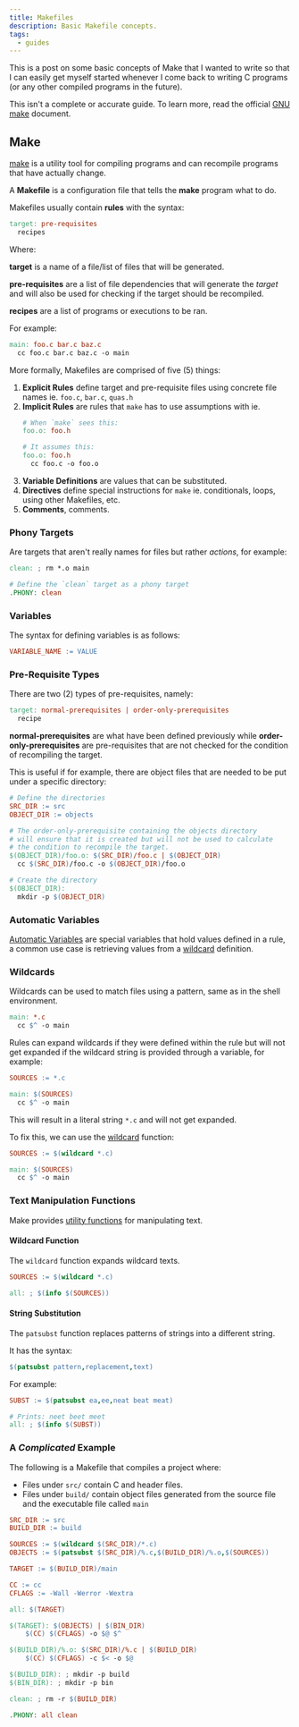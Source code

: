 ```yaml
---
title: Makefiles
description: Basic Makefile concepts.
tags:
  - guides
---
```


This is a post on some basic concepts of Make that I wanted to write 
so that I can easily get myself started whenever I come back to writing 
C programs (or any other compiled programs in the future).

This isn't a complete or accurate guide. To learn more, read the official 
[GNU make](https://www.gnu.org/software/make/manual/html_node/index.html) document.

## Make

[make](https://www.gnu.org/software/make/) is a utility tool for compiling programs and can recompile programs 
that have actually change.

A **Makefile** is a configuration file that tells the **make** program what to do.

Makefiles usually contain **rules** with the syntax:

```makefile
target: pre-requisites
  recipes
```

Where:

**target** is a name of a file/list of files that will be generated.

**pre-requisites** are a list of file dependencies that will generate 
the *target* and will also be used for checking if the target should 
be recompiled.

**recipes** are a list of programs or executions to be ran.

For example:

```makefile
main: foo.c bar.c baz.c
  cc foo.c bar.c baz.c -o main
```

More formally, Makefiles are comprised of five (5) things:

1. **Explicit Rules** define target and pre-requisite files using
   concrete file names ie. `foo.c`, `bar.c`, `quas.h`
2. **Implicit Rules** are rules that `make` has to use assumptions with ie. 
   ```makefile
   # When `make` sees this:
   foo.o: foo.h
   
   # It assumes this:
   foo.o: foo.h
     cc foo.c -o foo.o
   ```
3. **Variable Definitions** are values that can be substituted. 
4. **Directives** define special instructions for `make` ie. conditionals, 
   loops, using other Makefiles, etc.
5. **Comments**, comments.

### Phony Targets

Are targets that aren't really names for files but rather *actions*, for example:

```makefile
clean: ; rm *.o main

# Define the `clean` target as a phony target
.PHONY: clean
```

### Variables

The syntax for defining variables is as follows:

```makefile
VARIABLE_NAME := VALUE
```

### Pre-Requisite Types

There are two (2) types of pre-requisites, namely:

```makefile
target: normal-prerequisites | order-only-prerequisites
  recipe
```

**normal-prerequisites** are what have been defined previously while 
**order-only-prerequisites** are pre-requisites that are not checked 
for the condition of recompiling the target.

This is useful if for example, there are object files that are 
needed to be put under a specific directory:

```makefile
# Define the directories
SRC_DIR := src
OBJECT_DIR := objects

# The order-only-prerequisite containing the objects directory 
# will ensure that it is created but will not be used to calculate 
# the condition to recompile the target.
$(OBJECT_DIR)/foo.o: $(SRC_DIR)/foo.c | $(OBJECT_DIR)
  cc $(SRC_DIR)/foo.c -o $(OBJECT_DIR)/foo.o

# Create the directory
$(OBJECT_DIR):
  mkdir -p $(OBJECT_DIR)
```

### Automatic Variables

[Automatic Variables](https://www.gnu.org/software/make/manual/html_node/Automatic-Variables.html#Automatic-Variables) are special variables that hold values defined in a 
rule, a common use case is retrieving values from a [wildcard](#wildcards) definition.

### Wildcards

Wildcards can be used to match files using a pattern, same as in the 
shell environment.

```makefile
main: *.c
  cc $^ -o main
```

Rules can expand wildcards if they were defined within the rule but will not 
get expanded if the wildcard string is provided through a variable, for example:

```makefile
SOURCES := *.c

main: $(SOURCES)
  cc $^ -o main
```

This will result in a literal string `*.c` and will not get expanded.

To fix this, we can use the [wildcard](#wildcard-function) function:

```makefile
SOURCES := $(wildcard *.c)

main: $(SOURCES)
  cc $^ -o main
```

### Text Manipulation Functions

Make provides [utility functions](https://www.gnu.org/software/make/manual/html_node/Functions.html#Functions) for manipulating text.

#### Wildcard Function

The `wildcard` function expands wildcard texts.

```makefile
SOURCES := $(wildcard *.c)

all: ; $(info $(SOURCES))
```

#### String Substitution

The `patsubst` function replaces patterns of strings into a 
different string.

It has the syntax:

```makefile
$(patsubst pattern,replacement,text)
```

For example:

```makefile
SUBST := $(patsubst ea,ee,neat beat meat)

# Prints: neet beet meet
all: ; $(info $(SUBST))
```

### A *Complicated* Example

The following is a Makefile that compiles a project where:

- Files under `src/` contain C and header files.
- Files under `build/` contain object files generated from the source 
  file and the executable file called `main`

```makefile
SRC_DIR := src
BUILD_DIR := build

SOURCES := $(wildcard $(SRC_DIR)/*.c)
OBJECTS := $(patsubst $(SRC_DIR)/%.c,$(BUILD_DIR)/%.o,$(SOURCES))

TARGET := $(BUILD_DIR)/main

CC := cc
CFLAGS := -Wall -Werror -Wextra

all: $(TARGET)

$(TARGET): $(OBJECTS) | $(BIN_DIR)
	$(CC) $(CFLAGS) -o $@ $^

$(BUILD_DIR)/%.o: $(SRC_DIR)/%.c | $(BUILD_DIR)
	$(CC) $(CFLAGS) -c $< -o $@

$(BUILD_DIR): ; mkdir -p build
$(BIN_DIR): ; mkdir -p bin

clean: ; rm -r $(BUILD_DIR)

.PHONY: all clean
```
